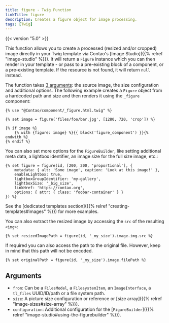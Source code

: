 ```yaml
---
title: figure - Twig Function
linkTitle: figure
description: Creates a figure object for image processing.
tags: [Twig]
---
```


{{< version "5.0" >}}

This function allows you to create a processed (resized and/or cropped) image directly in your Twig template via 
Contao's [Image Studio]({{% relref "image-studio" %}}). It will return a `Figure` instance which you can then render in
your template - or pass to a pre-existing block of a component, or a pre-existing template. If the resource is not found, 
it will return `null` instead.

The function takes [3 arguments](#arguments): the source image, the size configuration and additional options. The
following example creates a `Figure` object from a hardcoded path and size and then renders it using the `_figure`
component:

```twig
{% use "@Contao/component/_figure.html.twig" %}

{% set image = figure('files/foo/bar.jpg', [1280, 720, 'crop']) %}

{% if image %}
    {% with {figure: image} %}{{ block('figure_component') }}{% endwith %}
{% endif %}
```

You can also set more options for the `FigureBuilder`, like setting additional meta data, a lightbox identifier, an
image size for the full size image, etc.:

```twig
{% set figure = figure(id, [200, 200, 'proportional'], { 
    metadata: { alt: 'Some image', caption: 'Look at this image!' },
    enableLightbox: true,
    lightboxGroupIdentifier: 'my-gallery',
    lightboxSize: '_big_size',
    linkHref: 'https://contao.org',
    options: { attr: { class: 'foobar-container' } }
}) %}
```

See the [dedicated templates section]({{% relref "creating-templates#images" %}}) for more examples.

You can also extract the resized image by accessing the `src` of the resulting `<img>`:

```twig
{% set resizedImagePath = figure(id, '_my_size').image.img.src %}
```

If required you can also access the path to the original file. However, keep in mind that this path will not be encoded.

```twig
{% set originalPath = figure(id, '_my_size').image.filePath %}
```

## Arguments

* `from`: Can be a `FilesModel`, a `FilesystemItem`, an `ImageInterface`, a `tl_files` UUID/ID/path or a file system path.
* `size`: A picture size configuration or reference or [size array]({{% relref "image-sizes#size-array" %}}).
* `configuration`: Additional configuration for the [`FigureBuilder`]({{% relref "image-studio#using-the-figurebuilder" %}}).
